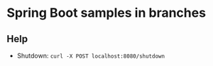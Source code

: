 Spring Boot samples in branches
===============================

Help
----

* Shutdown: `curl -X POST localhost:8080/shutdown`